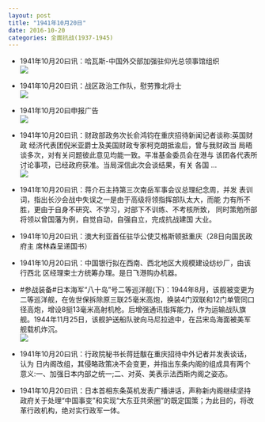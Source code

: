 ```yaml
---
layout: post
title: "1941年10月20日"
date: 2016-10-20
categories: 全面抗战(1937-1945)
---
```


<meta name="referrer" content="no-referrer" />

- 1941年10月20曰讯：哈瓦斯-中国外交部加强驻仰光总领事馆组织 <br/><img src="https://ww2.sinaimg.cn/large/aca367d8jw1f8z4pgi1otj203k05uq37.jpg" />

- 1941年10月20曰讯：战区政治工作队，慰劳豫北将士 <br/><img src="https://ww1.sinaimg.cn/large/aca367d8jw1f8z2yo9us1j20390bljrv.jpg" />

- 1941年10月20曰申报广告 <br/><img src="https://ww3.sinaimg.cn/large/aca367d8jw1f8z18shiesj20pn0gdq6g.jpg" />

- 1941年10月20曰讯：财政部政务次长俞鸿钧在重庆招待新闻记者谈称:英国财政 经济代表团倪米亚爵士及美国财政专家柯克朗抵渝后，曾与我财政当 局晤谈多次，对有关问题彼此意见均能一致。平准基金委员会在港与 该团各代表所讨论事项，已经政府获准。当局深信此次会谈结果，有关 各国 ... <br/><img src="https://ww4.sinaimg.cn/large/aca367d8jw1f8yzhxp6xxj20c809z75h.jpg" />

- 1941年10月20曰讯：蒋介石主持第三次南岳军事会议总理纪念周，并发 表训词，指出长沙会战中失误之一是由于高级将领指挥部队太大，而能 力有所不胜，更由于自身不研究、不学习，对部下不训练、不考核所致， 同时策勉所部将领以曾国藩为例，自觉自动，自强自立，完成抗战建国 大业。 

- 1941年10月20曰讯：澳大利亚首任驻华公使艾格斯顿抵重庆（28日向国民政府主 席林森呈递国书） 

- 1941年10月20曰讯：中国银行拟在西南、西北地区大规模建设纺纱厂，由该行西北 区经理束士方统筹办理。是日飞港购办机器。 

- #参战装备#日本海军“八十岛”号二等巡洋舰(下)：1944年8月，该舰被变更为二等巡洋舰，在佐世保拆除原三联25毫米高炮，换装4门双联和12门单管同口径高炮，增设8挺13毫米高射机枪。后增强通讯指挥能力，作为运输战队旗舰。1944年11月25日，该舰护送船队驶向马尼拉途中，在吕宋岛海面被美军舰载机炸沉。 <br/><img src="https://ww1.sinaimg.cn/large/aca367d8jw1f8yi5i29zpj20m80d5mzu.jpg" />

- 1941年10月20曰讯：行政院秘书长蒋廷黻在重庆招待中外记者并发表谈话，认为 日内阁改组，其侵略政策决不会变更，并指出东条内阁的组成具有两个 意义:一、加强日本内部之统一;二、对英、美表示法西斯内阁之姿态。 

- 1941年10月20曰讯：日本首相东条英机发表广播讲话，声称新内阁继续坚持政府关于处理“中国事变”和实现“大东亚共荣圈”的既定国策；为此目的，将改革行政机构，绝对实行政军一体。 

